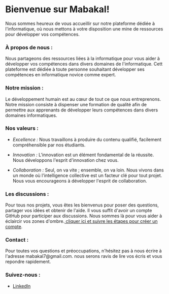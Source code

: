 <h1>Bienvenue sur Mabakal!</h1>
<p>
   Nous sommes heureux de vous accueillir sur notre plateforme dédiée à l'informatique, où nous mettons à votre disposition une mine de ressources pour développer vos compétences.
</p>
<h3>À propos de nous :</h3>
<p>
   Nous partageons des ressources liées à la informatique pour vous aider à développer vos compétences dans divers domaines de l'informatique. Cett plateforme est dédiée à toute personne souhaitant développer ses compétences en informatique novice comme expert.
</p>
<h3>
   Notre mission :
</h3>
<p>
   Le développement humain est au cœur de tout ce que nous entreprenons. Notre mission consiste à dispenser une formation de qualité afin de permettre aux apprenants de développer leurs compétences dans divers domaines informatiques.
</p>

<h3>
   Nos valeurs :
</h3>
<p>
   <div>
      <ul>
         <li>
            <p><em> Excellence :</em> Nous travaillons à produire du contenu qualifié, facilement compréhensible par nos étudiants.</p>
         </li>
         <li>
            <p> <em> Innovation :</em> L'innovation est un élément fondamental de la réussite. Nous développons l'esprit d'innovation chez vous.</p>
         </li>
         <li>
            <p> <em> Collaboration :</em>
               Seul, on va vite ; ensemble, on va loin. Nous vivons dans un monde où l'intelligence collective est un facteur clé pour tout projet. Nous vous encourageons à développer l'esprit de collaboration.
            </p>
         </li>
      </ul>
   </div>
</p>

<h3>
   Les discussions :
</h3>
<p>
   Pour tous nos projets, vous êtes les bienvenus pour poser des questions, partager vos idées et obtenir de l'aide. Il vous suffit d'avoir un compte GitHub pour participer aux discussions. Nous sommes là pour vous aider à éclaircir vos zones d'ombre.<a href = "https://docs.github.com/fr/get-started/onboarding/getting-started-with-your-github-account"> cliquer ici et suivre les étapes pour créer un compte</a>.
</p>
<h3>
   Contact :
</h3>
<p>
   Pour toutes vos questions et préoccupations, n'hésitez pas à nous écrire à l'adresse mabakal7@gmail.com. nous serons ravis de lire vos écris et vous repondre rapidement.
</p>
<h3>Suivez-nous :</h3>
<p>
   <ul>
      <li><a href = "https://www.linkedin.com/company/mabakal/"> LinkedIn </a></li>
   </ul>
</p>
